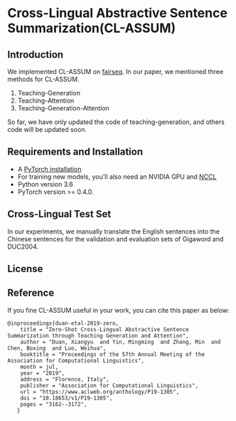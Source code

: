 # Cross-Lingual Abstractive Sentence Summarization(CL-ASSUM)
## Introduction
We implemented CL-ASSUM on [fairseq](https://github.com/pytorch/fairseq/). In our paper, we mentioned three methods for CL-ASSUM.    

1. Teaching-Generation
2. Teaching-Attention
3. Teaching-Generation-Attention

So far, we have only updated the code of teaching-generation, and others code will be updated soon.

## Requirements and Installation
* A [PyTorch installation](http://pytorch.org/)
* For training new models, you'll also need an NVIDIA GPU and [NCCL](https://github.com/NVIDIA/nccl)
* Python version 3.6
* PyTorch version >= 0.4.0.

## Cross-Lingual Test Set
In our experiments, we manually translate the English sentences into the Chinese sentences for the validation and evaluation sets of Gigaword and DUC2004.    


## License


## Reference
If you fine CL-ASSUM useful in your work, you can cite this paper as below:

```
@inproceedings{duan-etal-2019-zero,
    title = "Zero-Shot Cross-Lingual Abstractive Sentence Summarization through Teaching Generation and Attention",
    author = "Duan, Xiangyu  and Yin, Mingming  and Zhang, Min  and Chen, Boxing  and Luo, Weihua",
    booktitle = "Proceedings of the 57th Annual Meeting of the Association for Computational Linguistics",
    month = jul,
    year = "2019",
    address = "Florence, Italy",
    publisher = "Association for Computational Linguistics",
    url = "https://www.aclweb.org/anthology/P19-1305",
    doi = "10.18653/v1/P19-1305",
    pages = "3162--3172",
   }
```